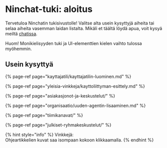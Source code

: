 # Ninchat-tuki: aloitus

Tervetuloa Ninchatin tukisivustolle! Valitse alta usein kysyttyjä aiheita tai selaa aiheita vasemman laidan listalta. Mikäli et täältä löydä apua, voit kysyä meiltä [chatissa](https://ninchat.com/contact). 

Huom! Monikielisyyden tuki ja UI-elementtien kielen vaihto tulossa myöhemmin.

## Usein kysyttyä

{% page-ref page="kayttajatili/kayttajatilin-luominen.md" %}

{% page-ref page="yleisia-vinkkeja/kayttoliittyman-esittely.md" %}

{% page-ref page="asiakasjonot-ja-keskustelut/" %}

{% page-ref page="organisaatio/uuden-agentin-lisaaminen.md" %}

{% page-ref page="tiimikanavat/" %}

{% page-ref page="julkiset-ryhmakeskustelut/" %}

{% hint style="info" %}
Vinkkejä:  
Ohjeartikkelien kuvat saa isompaan kokoon klikkaamalla.
{% endhint %}



